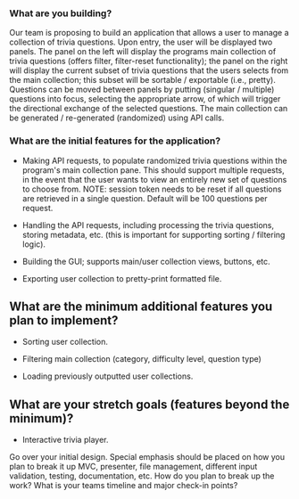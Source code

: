 ### What are you building?

Our team is proposing to build an application that allows a user to manage a collection of trivia questions. Upon entry, the user will be displayed two panels. The panel on the left will display the programs main collection of trivia questions (offers filter, filter-reset functionality); the panel on the right will display the current subset of trivia questions that the users selects from the main collection; this subset will be sortable / exportable (i.e., pretty). Questions can be moved between panels by putting (singular / multiple) questions into focus, selecting the appropriate arrow, of which will trigger the directional exchange of the selected questions. The main collection can be generated / re-generated (randomized) using API calls.

### What are the initial features for the application?

- Making API requests, to populate randomized trivia questions within the program's main collection pane. This should support multiple requests, in the event that the user wants to view an entirely new set of questions to choose from. NOTE: session token needs to be reset if all questions are retrieved in a single question. Default will be 100 questions per request.

- Handling the API requests, including processing the trivia questions, storing metadata, etc. (this is important for supporting sorting / filtering logic).

- Building the GUI; supports main/user collection views, buttons, etc.

- Exporting user collection to pretty-print formatted file.

## What are the minimum additional features you plan to implement?

- Sorting user collection.

- Filtering main collection (category, difficulty level, question type)

- Loading previously outputted user collections.

## What are your stretch goals (features beyond the minimum)?

- Interactive trivia player.

Go over your initial design.
Special emphasis should be placed on how you plan to break it up
MVC, presenter, file management, different input validation, testing, documentation, etc.
How do you plan to break up the work?
What is your teams timeline and major check-in points?